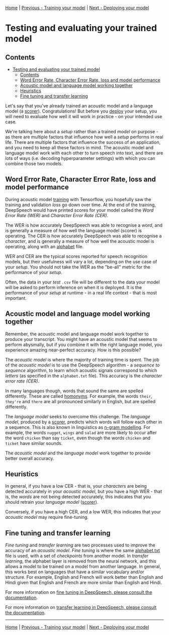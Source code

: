 [Home](README.md) | [Previous - Training your model](TRAINING.md) | [Next - Deploying your model](DEPLOYING.md)

# Testing and evaluating your trained model

## Contents

- [Testing and evaluating your trained model](#testing-and-evaluating-your-trained-model)
  * [Contents](#contents)
  * [Word Error Rate, Character Error Rate, loss and model performance](#word-error-rate--character-error-rate--loss-and-model-performance)
  * [Acoustic model and language model working together](#acoustic-model-and-language-model-working-together)
  * [Heuristics](#heuristics)
  * [Fine tuning and transfer learning](#fine-tuning-and-transfer-learning)

Let's say that you've already trained an acoustic model and a language model (a [scorer](SCORER.md)). Congratulations! But before you [deploy](DEPLOYMENT.md) your setup, you will need to evaluate how well it will work in practice - on your intended use case.

We're talking here about a _setup_ rather than a trained _model_ on purpose - as there are multiple factors that influence how well a _setup_ performs in real life. There are multiple factors that influence the success of an application, and you need to keep all these factors in mind. The acoustic model and language model work with each other to turn speech into text, and there are lots of ways (i.e. decoding hyperparameter settings) with which you can combine those two models.

## Word Error Rate, Character Error Rate, loss and model performance

During acoustic model [training](TRAINING.md) with Tensorflow, you hopefully saw the training and validation _loss_ go down over time. At the end of the training, DeepSpeech would have printed scores for your model called the _Word Error Rate (WER)_ and _Character Error Rate (CER)_.

The WER is how accurately DeepSpeech was able to recognise a _word_, and is generally a measure of how well the language model (scorer) is operating. The CER is how accurately DeepSpeech was able to recognise a _character_, and is generally a measure of how well the acoustic model is operating, along with an [alphabet](ALPHABET.md) file.

WER and CER are the typical scores reported for speech recognition models, but their usefulness will vary a lot, depending on the use case of your _setup_. You should not take the WER as the "be-all" metric for the performance of your _setup_.

Often, the data in your _test_ `.csv` file will be different to the data your model will be asked to perform inference on when it is deployed. It is the performance of your _setup_ at runtime - in a real life context - that is most important.

## Acoustic model and language model working together

Remember, the acoustic model and language model work together to produce your transcript. You might have an acoustic model that seems to perform abysmally, but if you combine it with the right language model, you experience amazing near-perfect accuracy. How is this possible?

The _acoustic model_ is where the majority of training time is spent. The job of the _acoustic model_ is to use the DeepSpeech algorithm - a _sequence to sequence_ algorithm, to learn which acoustic signals correspond to which _letters_ (as specified in the `alphabet.txt` file). This accuracy is the _character error rate (CER)_.

In many languages though, words that sound the same are spelled differently. These are called [homonyms](https://en.wikipedia.org/wiki/Homonym). For example, the words `their`, `they're` and `there` are all pronounced similarly in English, but are spelled differently.

The _language model_ seeks to overcome this challenge. The _language model_, produced by a [scorer](SCORER.md), predicts which words will follow each other in a sequence. This is also known in linguistics as [n-gram modelling](https://en.wikipedia.org/wiki/N-gram). For example, the words `nugget`, `wings` and `salad` are more likely to occur after the word `chicken` than say `ticket`, even though the words `chicken` and `ticket` have similar sounds.

The _acoustic model_ and the _language model_ work together to provide better overall accuracy.

## Heuristics

In general, if you have a low CER - that is, your _characters_ are being detected accurately in your _acoustic model_, but you have a high WER - that is, the _words_ are not being detected accurately, this indicates that you should retrain your _language model_ ([scorer](SCORER.md)).

Conversely, if you have a high CER, and a low WER, this indicates that your _acoustic model_ may require fine-tuning.

## Fine tuning and transfer learning

_Fine tuning_ and _transfer learning_ are two processes used to improve the accuracy of an _acoustic model_. _Fine tuning_ is where the same [alphabet.txt](ALPHABET.md) file is used, with a set of _checkpoints_ from another model. In _transfer learning_, the alphabet layer is removed from the neural network, and this allows a model to be trained on a model from another language. In general, this works best on languages that have a similar vocabulary and/or structure. For example, English and French will work better than English and Hindi given that English and French are more similar than English and Hindi.

For more information on [fine tuning in DeepSpeech, please consult the documentation](https://deepspeech.readthedocs.io/en/v0.9.3/TRAINING.html#fine-tuning-same-alphabet).

For more information on [transfer learning in DeepSpeech, please consult the documentation](https://deepspeech.readthedocs.io/en/v0.9.3/TRAINING.html#transfer-learning-new-alphabet).  

---

[Home](README.md) | [Previous - Training your model](TRAINING.md) | [Next - Deploying your model](DEPLOYING.md)
